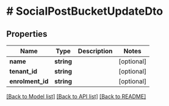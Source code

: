 # # SocialPostBucketUpdateDto

## Properties

Name | Type | Description | Notes
------------ | ------------- | ------------- | -------------
**name** | **string** |  | [optional]
**tenant_id** | **string** |  | [optional]
**enrolment_id** | **string** |  | [optional]

[[Back to Model list]](../../README.md#models) [[Back to API list]](../../README.md#endpoints) [[Back to README]](../../README.md)
